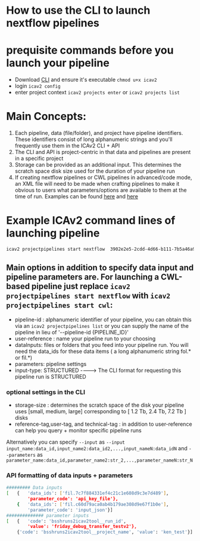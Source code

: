 # How to use the CLI to launch nextflow pipelines

# prequisite commands before you launch your pipeline
- Download [CLI](https://illumina.gitbook.io/ica/command-line-interface/cli-releasehistory) and ensure it's executable ``` chmod u+x icav2 ```
- login ``` icav2 config ```
- enter project context ``` icav2 projects enter ``` or ``` icav2 projects list ```


# Main Concepts:
1) Each pipeline, data (file/folder), and project have pipeline identifiers. These identifiers consist of long alphanumeric strings and you'll frequently use them in the ICAv2 CLI + API
2) The CLI and API is project-centric in that data and pipelines are present in a specific project
3) Storage can be provided as an additional input. This determines the scratch space disk size used for the duration of your pipeline run
4) If creating nextflow pipelines or CWL pipelines in advanced/code mode, an XML file will need to be made when crafting pipelines to make it obvious to users what parameters/options are available to them at the time of run. Examples can be found [here](https://git.illumina.com/keng/ICAv2_demos/blob/main/flow/nextflow_demos/grandeur/grandeur.parameters.v2.xml) and [here](https://git.illumina.com/keng/ICAv2_demos/blob/main/flow/nextflow_demos/peak/peak.parameters.v2.xml)
 
# Example ICAv2 command lines of launching pipeline

```bash
icav2 projectpipelines start nextflow  3902e2e5-2cdd-4d66-b111-7b5a46a96288 --user-reference my_cli_grandeur_pipeline_45 --parameters local_db_type:'nt' --parameters mash_options:'-v 0 -d 0.5' --parameters prokka_options:'--mincontiglen 500 --compliant --locustag locus_tag' --parameters cg_pipeline_options:'--qual_offset 33 --minLength 1' --parameters kleborate_options:'-all' --parameters seqsero2_options_fasta:'-t 4 -m k' --parameters seqsero2_options_fastq:'-t 2 -m a -b mem' --parameters seqyclean_options:'-minlen 25 -qual' --input fastq_files:fol.7fe68a5a614247be379108d9adf7b017 --input fasta_files:fol.4aa93c4bc4194f8e379708d9adf7b017 --input additional_configs:fol.c6ac9d91c7314786379a08d9adf7b017 --input blast_db:fol.6efad1ef932348a6378d08d9adf7b017 --input kraken2_db:fol.bf3c5b7a361b4611379008d9adf7b017 --storage-size 3fab13dd-46e7-4b54-bb34-b80a01a99379 -c ~/.icav2/isc-balt.config.yaml --reference-tag my_cli_grandeur_pipeline_45 --user-tag my_cli_grandeur_pipeline_45 --technical-tag my_cli_grandeur_pipeline_45 --input-type STRUCTURED
```

## Main options in addition to specify data input and pipeline parameters are. For launching a CWL-based pipeline just replace ```icav2 projectpipelines start nextflow``` with ```icav2 projectpipelines start cwl```:
- pipeline-id : alphanumeric identifier of your pipeline, you can obtain this via an ``` icav2 projectpipelines list ``` or you can supply the name of the pipeline in lieu of '--pipeline-id {PIPELINE_ID}'
- user-reference : name your pipeline run to your choosing
- dataInputs: files or folders that you feed into your pipeline run. You will need the data_ids for these data items ( a long alphanumeric string fol.* or fil.*)
- parameters: pipeline settings 
- input-type: STRUCTURED ----> The CLI format for requesting this pipeline run is STRUCTURED
### optional settings in the CLI
- storage-size : determines the scratch space of the disk your pipeline uses [small, medium, large] corresponding to [ 1.2 Tb, 2.4 Tb, 7.2 Tb ] disks
- reference-tag,user-tag, and technical-tag : in addition to user-reference can help you query + monitor specific pipeline runs

Alternatively you can specify ``` --input ``` as ``` --input input_name:data_id,input_name2:data_id2,...,input_nameN:data_idN ``` and ``` --parameters ``` as ``` parameter_name:data_id,parameter_name2:str_2,...,parameter_nameN:str_N ```


### API formatting of data inputs + parameters

```bash
######### Data inputs
[   {   'data_ids': ['fil.7c7f884331ef4c21c1e608d9c3e7d489'],
        'parameter_code': 'api_key_file'},
    {   'data_ids': ['fil.c60d79aca0ab4b179ae308d9e67f1b0e'],
        'parameter_code': 'input_json'}]
############## parameter inputs
[   {   'code': 'bsshruns2icav2tool__run_id',
        'value': 'friday_debug_transfer_testv2'},
    {'code': 'bsshruns2icav2tool__project_name', 'value': 'ken_test'}]
```
